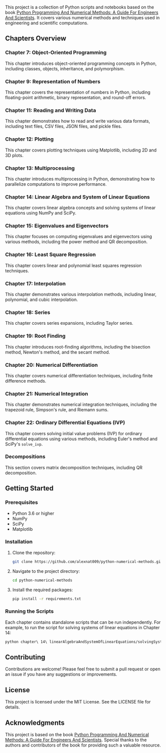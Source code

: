 This project is a collection of Python scripts and notebooks based on the book [Python Programming And Numerical Methods: A Guide For Engineers And Scientists](https://pythonnumericalmethods.studentorg.berkeley.edu/notebooks/Index.html). It covers various numerical methods and techniques used in engineering and scientific computations.

## Chapters Overview

### Chapter 7: Object-Oriented Programming
This chapter introduces object-oriented programming concepts in Python, including classes, objects, inheritance, and polymorphism.

### Chapter 9: Representation of Numbers
This chapter covers the representation of numbers in Python, including floating-point arithmetic, binary representation, and round-off errors.

### Chapter 11: Reading and Writing Data
This chapter demonstrates how to read and write various data formats, including text files, CSV files, JSON files, and pickle files.

### Chapter 12: Plotting
This chapter covers plotting techniques using Matplotlib, including 2D and 3D plots.

### Chapter 13: Multiprocessing
This chapter introduces multiprocessing in Python, demonstrating how to parallelize computations to improve performance.

### Chapter 14: Linear Algebra and System of Linear Equations
This chapter covers linear algebra concepts and solving systems of linear equations using NumPy and SciPy.

### Chapter 15: Eigenvalues and Eigenvectors
This chapter focuses on computing eigenvalues and eigenvectors using various methods, including the power method and QR decomposition.

### Chapter 16: Least Square Regression
This chapter covers linear and polynomial least squares regression techniques.

### Chapter 17: Interpolation
This chapter demonstrates various interpolation methods, including linear, polynomial, and cubic interpolation.

### Chapter 18: Series
This chapter covers series expansions, including Taylor series.

### Chapter 19: Root Finding
This chapter introduces root-finding algorithms, including the bisection method, Newton's method, and the secant method.

### Chapter 20: Numerical Differentiation
This chapter covers numerical differentiation techniques, including finite difference methods.

### Chapter 21: Numerical Integration
This chapter demonstrates numerical integration techniques, including the trapezoid rule, Simpson's rule, and Riemann sums.

### Chapter 22: Ordinary Differential Equations (IVP)
This chapter covers solving initial value problems (IVP) for ordinary differential equations using various methods, including Euler's method and SciPy's `solve_ivp`.

### Decompositions
This section covers matrix decomposition techniques, including QR decomposition.

## Getting Started

### Prerequisites
- Python 3.6 or higher
- NumPy
- SciPy
- Matplotlib

### Installation
1. Clone the repository:
    ```sh
    git clone https://github.com/alexnat009/python-numerical-methods.git
    ```
2. Navigate to the project directory:
    ```sh
    cd python-numerical-methods
    ```
3. Install the required packages:
    ```sh
    pip install -r requirements.txt
    ```

### Running the Scripts
Each chapter contains standalone scripts that can be run independently. For example, to run the script for solving systems of linear equations in Chapter 14:
```sh
python chapter\ 14\ linearAlgebraAndSystemOfLinearEquations/solvingSystemOfEquations.py
```

## Contributing
Contributions are welcome! Please feel free to submit a pull request or open an issue if you have any suggestions or improvements.

## License
This project is licensed under the MIT License. See the LICENSE file for details.

## Acknowledgments
This project is based on the book [Python Programming And Numerical Methods: A Guide For Engineers And Scientists](https://pythonnumericalmethods.studentorg.berkeley.edu/notebooks/Index.html). Special thanks to the authors and contributors of the book for providing such a valuable resource.
